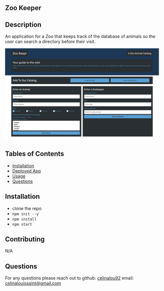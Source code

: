 ## Zoo Keeper

## Description 
An application for a Zoo that keeps track of the database of animals so the user can search a directory before their visit.

![Zoo Keeper](./public/assets/images/zookeeper_screengrab.png)

## Tables of Contents
* [Installation](#installation)
* [Deployed App](#deployed-app)
* [Usage](#usage)
* [Questions](#questions)

## Installation 
* clone the repo
* `npm init --y`
* `npm install `
* `npm start`



## Contributing
N/A


## Questions
For any questions please reach out to 
github: [celinalou92](https://github.com/celinalou92)
email: celinalouissaint@gmail.com


